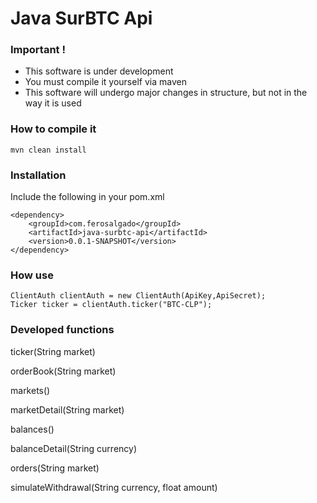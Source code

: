 # Java SurBTC Api

### Important !
  - This software is under development
  - You must compile it yourself via maven
  - This software will undergo major changes in structure, but not in the way it is used
  
### How to compile it
    mvn clean install

### Installation

Include the following in your pom.xml
```
<dependency>
    <groupId>com.ferosalgado</groupId>
    <artifactId>java-surbtc-api</artifactId>
    <version>0.0.1-SNAPSHOT</version>
</dependency>
```
### How use
```
ClientAuth clientAuth = new ClientAuth(ApiKey,ApiSecret);
Ticker ticker = clientAuth.ticker("BTC-CLP");
```
### Developed functions
ticker(String market)

orderBook(String market)
 
markets()

marketDetail(String market)

balances()

balanceDetail(String currency)

orders(String market)

simulateWithdrawal(String currency, float amount)